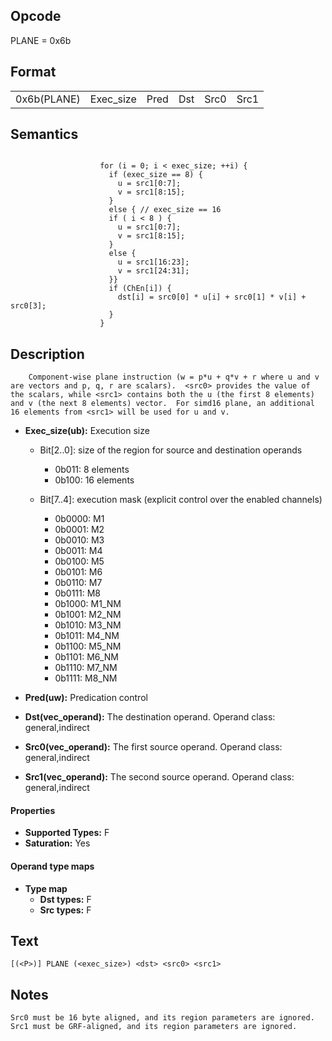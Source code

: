 <!---======================= begin_copyright_notice ============================

Copyright (C) 2020-2022 Intel Corporation

SPDX-License-Identifier: MIT

============================= end_copyright_notice ==========================-->

## Opcode

  PLANE = 0x6b

## Format

| | | | | | |
| --- | --- | --- | --- | --- | --- |
| 0x6b(PLANE) | Exec_size | Pred | Dst | Src0 | Src1 |


## Semantics


```

                    for (i = 0; i < exec_size; ++i) {
                      if (exec_size == 8) {
                        u = src1[0:7];
                        v = src1[8:15];
                      }
                      else { // exec_size == 16
                      if ( i < 8 ) {
                        u = src1[0:7];
                        v = src1[8:15];
                      }
                      else {
                        u = src1[16:23];
                        v = src1[24:31];
                      }}
                      if (ChEn[i]) {
                        dst[i] = src0[0] * u[i] + src0[1] * v[i] + src0[3];
                      }
                    }
```

## Description





```
    Component-wise plane instruction (w = p*u + q*v + r where u and v are vectors and p, q, r are scalars).  <src0> provides the value of the scalars, while <src1> contains both the u (the first 8 elements) and v (the next 8 elements) vector.  For simd16 plane, an additional 16 elements from <src1> will be used for u and v.
```


- **Exec_size(ub):** Execution size

  - Bit[2..0]: size of the region for source and destination operands

    - 0b011:  8 elements
    - 0b100:  16 elements
  - Bit[7..4]: execution mask (explicit control over the enabled channels)

    - 0b0000:  M1
    - 0b0001:  M2
    - 0b0010:  M3
    - 0b0011:  M4
    - 0b0100:  M5
    - 0b0101:  M6
    - 0b0110:  M7
    - 0b0111:  M8
    - 0b1000:  M1_NM
    - 0b1001:  M2_NM
    - 0b1010:  M3_NM
    - 0b1011:  M4_NM
    - 0b1100:  M5_NM
    - 0b1101:  M6_NM
    - 0b1110:  M7_NM
    - 0b1111:  M8_NM

- **Pred(uw):** Predication control


- **Dst(vec_operand):** The destination operand. Operand class: general,indirect


- **Src0(vec_operand):** The first source operand. Operand class: general,indirect


- **Src1(vec_operand):** The second source operand. Operand class: general,indirect


#### Properties
- **Supported Types:** F
- **Saturation:** Yes


#### Operand type maps
- **Type map**
  -  **Dst types:** F
  -  **Src types:** F


## Text
```
[(<P>)] PLANE (<exec_size>) <dst> <src0> <src1>
```

## Notes





    Src0 must be 16 byte aligned, and its region parameters are ignored. Src1 must be GRF-aligned, and its region parameters are ignored.

